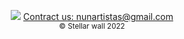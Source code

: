 
<!-- Supports html tags https://demo.fwfh.dev/supported/tags.html -->

<p align="center">
  <img src="https://miro.medium.com/max/875/1*vmkJ0qCrX56RbpjOQucTfQ.jpeg" />
  <a href="mailto:nunartistas@gmail.com">Contract us: nunartistas@gmail.com</a>
  <br>
  <small> © Stellar wall 2022</small>
</p>

